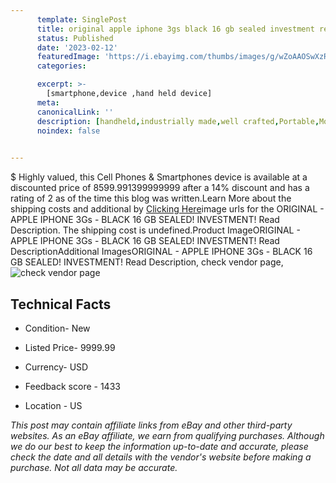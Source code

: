 ```yaml
---
      template: SinglePost
      title: original apple iphone 3gs black 16 gb sealed investment read description
      status: Published
      date: '2023-02-12'
      featuredImage: 'https://i.ebayimg.com/thumbs/images/g/wZoAAOSwXzRjN2-z/s-l225.jpg'
      categories: 

      excerpt: >-
        [smartphone,device ,hand held device]
      meta:
      canonicalLink: ''
      description: [handheld,industrially made,well crafted,Portable,Mobile,Compact,Convenient,Lightweight,Maneuverable,Man-portable,Miniature,Carriable,Hand-held,Light,Holdable,Transportable,Mobile device,Pocket-sized,On-the-go,Wireless,Cordless,Compact size,Convenient size, smartphone,device ,hand held device]
      noindex: false

        
---
```

$
    Highly valued, this Cell Phones & Smartphones device is available at a discounted price of 8599.991399999999 after a 14% discount and has a rating of 2 as of the time this blog was written.Learn More about the shipping costs and additional by [Clicking Here](https://www.ebay.com/itm/115623952318?hash=item1aebb97fbe%3Ag%3AwZoAAOSwXzRjN2-z&mkevt=1&mkcid=1&mkrid=711-53200-19255-0&campid=%253CePNCampaignId%253E&customid=%253CreferenceId%253E&toolid=10049)image urls for the ORIGINAL - APPLE IPHONE 3Gs - BLACK 16 GB SEALED! INVESTMENT! Read Description. The shipping cost is undefined.Product ImageORIGINAL - APPLE IPHONE 3Gs - BLACK 16 GB SEALED! INVESTMENT! Read DescriptionAdditional ImagesORIGINAL - APPLE IPHONE 3Gs - BLACK 16 GB SEALED! INVESTMENT! Read Description, check vendor page, ![check vendor page](https://origin-galleryplus.ebayimg.com/ws/web/115623952318_2_0_1/225x225.jpg,https://origin-galleryplus.ebayimg.com/ws/web/115623952318_3_0_1/225x225.jpg,https://origin-galleryplus.ebayimg.com/ws/web/115623952318_4_0_1/225x225.jpg,https://origin-galleryplus.ebayimg.com/ws/web/115623952318_5_0_1/225x225.jpg,https://origin-galleryplus.ebayimg.com/ws/web/115623952318_6_0_1/225x225.jpg,https://origin-galleryplus.ebayimg.com/ws/web/115623952318_7_0_1/225x225.jpg)
    
    

 ## Technical Facts 



     
      

 - Condition- New 


      

 - Listed Price- 9999.99 


      

 - Currency- USD 


      

 - Feedback score - 1433 


      

 - Location - US 


      
      

 *_This post may contain affiliate links from eBay and other third-party websites. As an eBay affiliate, we earn from qualifying purchases. Although we do our best to keep the information up-to-date and accurate, please check the date and all details with the vendor's website before making a purchase. Not all data may be accurate._*



    
    
    
    
    